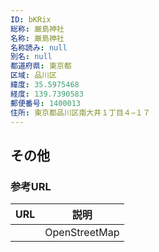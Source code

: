 ```yaml
---
ID: bKRix
総称: 厳島神社
名称: 厳島神社
名称読み: null
別名: null
都道府県: 東京都
区域: 品川区
緯度: 35.5975468
経度: 139.7390583
郵便番号: 1400013
住所: 東京都品川区南大井１丁目４−１７
---
```


## その他

### 参考URL

| URL | 説明          |
| --- | ------------- |
|     | OpenStreetMap |
